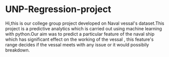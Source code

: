 # UNP-Regression-project
Hi,this is our college group project developed on Naval vessal's dataset.This project is a predictive analytics which is carried out using machine learning with python.Our aim was to predict a particular feature of the naval ship which has significant effect on the working of the vessal , this  feature's range decides if the vessal meets with any issue or it would possibily breakdown.


